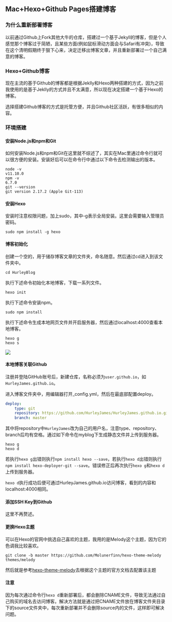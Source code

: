 ## Mac+Hexo+Github Pages搭建博客

### 为什么重新部署博客

以前通过Github上Fork其他大牛的仓库，搭建过一个基于Jekyll的博客，但是个人感觉那个博客过于简陋，且某些方面(例如鼠标滑动方面会与Safari有冲突)，导致在这个清明假期终于狠下心来，决定迁移出博客文章，并且重新部署过一个自己满意的博客。

### Hexo+Github博客

现在主流的基于Github的博客都是根据Jeklly和Hexo两种搭建的方式，因为之前我使用的是基于Jeklly的方式并且不太满意，所以现在决定搭建一个基于Hexo的博客。

选择搭建Github博客的方式是托管方便，并且Github社区活跃，有很多相似的内容。

### 环境搭建

#### 安装Node.js和npm和Git

如何安装Node.js和npm和Git在这里就不综述了，其实在Mac里通过命令行就可以很方便的安装。安装好后可以在命令行中通过以下命令去检测输出的版本。

```
node -v
v11.10.0
npm -v
6.7.0
git --version
git version 2.17.2 (Apple Git-113)
```

#### 安装Hexo

安装时注意权限问题，加上sudo，其中-g表示全局安装。这里会需要输入管理员密码。

```
sudo npm install -g hexo
```

#### 博客初始化

创建一个空的，用于储存博客文章的文件夹，命名随意。然后通过cd进入到该文件夹中。

```
cd HurleyBlog
```

执行下述命令初始化本地博客，下载一系列文件。

```
hexo init
```

执行下述命令安装npm。

```
sudo npm install
```

执行下述命令生成本地网页文件并开启服务器，然后通过localhost:4000查看本地博客。

```
hexo g
hexo s
```

![](https://raw.githubusercontent.com/HurleyJames/ImageHosting/master/Mac%2BHexo%2BGitHub%E6%90%AD%E5%BB%BA%E5%8D%9A%E5%AE%A2%E6%95%99%E7%A8%8B%20-%20%E7%9F%A5%E4%B9%8E.jpg)

#### 本地博客关联Github

注册并登陆GitHub账号后，新建仓库，名称必须为`user.github.io`，如`HurleyJames.github.io`。

进入博客文件夹中，用编辑器打开_config.yml，然后在最底部配置deploy。

```yaml
deploy:
	type: git
	repository: https://github.com/HurleyJames/HurleyJames.github.io.git
	branch: master
```

其中将repository中`HurleyJames`改为自己的用户名，注意type、repository、branch后均有空格。通过如下命令在myblog下生成静态文件并上传到服务器。

```
hexo g
hexo d
```

若执行`hexo g`出错则执行`npm install hexo --save`，若执行`hexo d`出错则执行`npm install hexo-deployer-git --save`。错误修正后再次执行`hexo g`和`hexo d`上传到服务器。

`hexo d`执行成功后便可通过HurleyJames.github.io访问博客，看到的内容和localhost:4000相同。

#### 添加SSH Key到Github

这里不再赘述。

#### 更换Hexo主题

可以在Hexo的官网中挑选自己喜欢的主题，我用的是Melody这个主题，因为它的色调我比较喜欢。

```
git clone -b master https://github.com/Molunerfinn/hexo-theme-melody themes/melody
```

然后就是参考[hexo-theme-melody](<https://molunerfinn.com/hexo-theme-melody-doc/zh-Hans/#%E7%89%B9%E6%80%A7>)去根据这个主题的官方文档去配置该主题

#### 注意

因为每次通过命令行`hexo d`重新部署后，都会删除CNAME文件，导致无法通过自己购买的域名去访问博客。解决方法就是通过把CNAME文件放在博客文件夹目录下的source文件夹中，每次重新部署并不会删除source内的文件，这样即可解决问题。